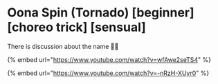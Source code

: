 # Oona Spin (Tornado) \[beginner] \[choreo trick] \[sensual]

There is discussion about the name 🤷‍♀️

{% embed url="https://www.youtube.com/watch?v=wfAwe2seTS4" %}

{% embed url="https://www.youtube.com/watch?v=-nRzH-XUyr0" %}

